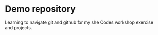 # Demo repository

Learning to navigate git and github for my she Codes workshop exercise and projects.
